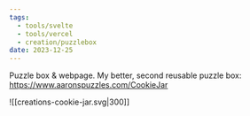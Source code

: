 ```yaml
---
tags:
  - tools/svelte
  - tools/vercel
  - creation/puzzlebox
date: 2023-12-25
---
```


Puzzle box & webpage. 
My better, second reusable puzzle box: 
https://www.aaronspuzzles.com/CookieJar

![[creations-cookie-jar.svg|300]]